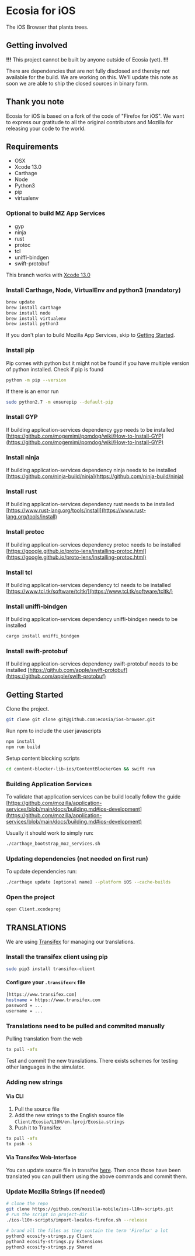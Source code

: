 # Ecosia for iOS

The iOS Browser that plants trees.

## Getting involved

**!!!** This project cannot be built by anyone outside of Ecosia (yet). **!!!**

There are dependencies that are not fully disclosed and thereby not available for the build. We are working on this. We'll update this note as soon we are able to ship the closed sources in binary form.

## Thank you note

Ecosia for iOS is based on a fork of the code of "Firefox for iOS". We want to express our gratitude to all the original contributors and Mozilla for releasing your code to the world.

## Requirements

- OSX
- Xcode 13.0
- Carthage
- Node
- Python3
- pip
- virtualenv

### Optional to build MZ App Services
- gyp
- ninja
- rust
- protoc
- tcl
- uniffi-bindgen
- swift-protobuf

This branch works with [Xcode 13.0](https://developer.apple.com/download/more/?=xcode)

### Install Carthage, Node, VirtualEnv and python3 (mandatory)

```bash
brew update
brew install carthage
brew install node
brew install virtualenv
brew install python3
```

If you don't plan to build Mozilla App Services, skip to [Getting Started](#Getting-started).

### Install pip

Pip comes with python but it might not be found if you have multiple version of python installed.
Check if pip is found

```bash
python -m pip --version
```

If there is an error run

```bash
sudo python2.7 -m ensurepip --default-pip
```

### Install GYP

If building application-services dependency gyp needs to be installed [https://github.com/mogemimi/pomdog/wiki/How-to-Install-GYP](https://github.com/mogemimi/pomdog/wiki/How-to-Install-GYP)

### Install ninja

If building application-services dependency ninja needs to be installed [https://github.com/ninja-build/ninja](https://github.com/ninja-build/ninja)

### Install rust

If building application-services dependency rust needs to be installed [https://www.rust-lang.org/tools/install](https://www.rust-lang.org/tools/install)

### Install protoc

If building application-services dependency protoc needs to be installed [https://google.github.io/proto-lens/installing-protoc.html](https://google.github.io/proto-lens/installing-protoc.html)

### Install tcl

If building application-services dependency tcl needs to be installed [https://www.tcl.tk/software/tcltk/](https://www.tcl.tk/software/tcltk/)

### Install uniffi-bindgen

If building application-services dependency uniffi-bindgen needs to be installed

```bash
cargo install uniffi_bindgen
```

### Install swift-protobuf

If building application-services dependency swift-protobuf needs to be installed [https://github.com/apple/swift-protobuf](https://github.com/apple/swift-protobuf)

## Getting Started

Clone the project.

```bash
git clone git clone git@github.com:ecosia/ios-browser.git
```

Run npm to include the user javascripts

```bash
npm install
npm run build
```

Setup content blocking scripts

```bash
cd content-blocker-lib-ios/ContentBlockerGen && swift run
```

### Building Application Services

To validate that application services can be build locally follow the guide [https://github.com/mozilla/application-services/blob/main/docs/building.md#ios-development](https://github.com/mozilla/application-services/blob/main/docs/building.md#ios-development)

Usually it should work to simply run:

```bash
./carthage_bootstrap_moz_services.sh
```

### Updating dependencies (not needed on first run)

To update dependencies run:

```bash
./carthage update [optional name] --platform iOS --cache-builds
```

### Open the project

```bash
open Client.xcodeproj
```

## TRANSLATIONS

We are using [Transifex](https://docs.transifex.com/client/introduction) for managing our translations.

### Install the transifex client using pip

```bash
sudo pip3 install transifex-client
```

#### Configure your `.transifexrc` file

```bash
[https://www.transifex.com]
hostname = https://www.transifex.com
password = ...
username = ...
```

### Translations need to be pulled and commited manually

Pulling translation from the web

```bash
tx pull -afs
```

Test and commit the new translations. There exists schemes for testing other languages in the simulator.

### Adding new strings

#### Via CLI

1. Pull the source file
2. Add the new strings to the English source file `Client/Ecosia/L10N/en.lproj/Ecosia.strings`
3. Push it to Transifex

```bash
tx pull -afs
tx push -s
```

#### Via Transifex Web-Interface

You can update source file in transifex [here](https://www.transifex.com/ecosia/ecosia-ios-search-app/ecosiastrings/). Then once those have been translated you can pull them using the above commands and commit them.

### Update Mozilla Strings (if needed)

```bash
# clone the repo
git clone https://github.com/mozilla-mobile/ios-l10n-scripts.git
# run the script in project-dir
./ios-l10n-scripts/import-locales-firefox.sh --release
```

```bash
# brand all the files as they contain the term 'Firefox' a lot
python3 ecosify-strings.py Client
python3 ecosify-strings.py Extensions
python3 ecosify-strings.py Shared
```
